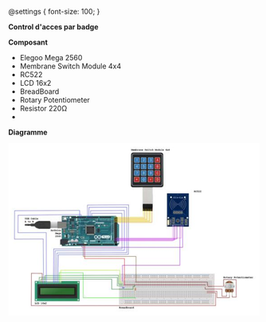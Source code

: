 @settings {
  font-size: 100;
}

**Control d'acces par badge**


**Composant**

* Elegoo Mega 2560
* Membrane Switch Module 4x4
* RC522
* LCD 16x2
* BreadBoard
* Rotary Potentiometer
* Resistor 220Ω
* 
**Diagramme**

![](images/img0.jpeg)
